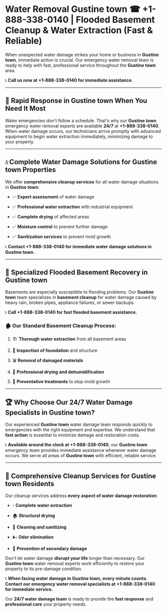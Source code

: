 # Water Removal Gustine town ☎ +1-888-338-0140 | Flooded Basement Cleanup & Water Extraction (Fast & Reliable)

When unexpected water damage strikes your home or business in **Gustine town**, immediate action is crucial. Our emergency water removal team is ready to help with fast, professional service throughout the **Gustine town** area. 

📞 **Call us now at +1-888-338-0140 for immediate assistance.**
---
## 🚀 Rapid Response in Gustine town When You Need It Most
Water emergencies don't follow a schedule. That's why our **Gustine town** emergency water removal experts are available **24/7** at **+1-888-338-0140**. When water damage occurs, our technicians arrive promptly with advanced equipment to begin water extraction immediately, minimizing damage to your property.
---
## 💧 Complete Water Damage Solutions for Gustine town Properties
We offer **comprehensive cleanup services** for all water damage situations in **Gustine town**:
- ✅ **Expert assessment** of water damage  
- ✅ **Professional water extraction** with industrial equipment  
- ✅ **Complete drying** of affected areas  
- ✅ **Moisture control** to prevent further damage  
- ✅ **Sanitization services** to prevent mold growth  
📞 **Contact +1-888-338-0140 for immediate water damage solutions in Gustine town.**
---
## 🌊 Specialized Flooded Basement Recovery in Gustine town
Basements are especially susceptible to flooding problems. Our **Gustine town** team specializes in **basement cleanup** for water damage caused by heavy rain, broken pipes, appliance failures, or sewer backups. 
📞 **Call +1-888-338-0140 for fast flooded basement assistance.**
### 🏚️ Our Standard Basement Cleanup Process:
1. 🏗️ **Thorough water extraction** from all basement areas  
2. 🔎 **Inspection of foundation** and structure  
3. 🗑️ **Removal of damaged materials**  
4. 💨 **Professional drying and dehumidification**  
5. 🚫 **Preventative treatments** to stop mold growth  
---
## 🏆 Why Choose Our 24/7 Water Damage Specialists in Gustine town?
Our experienced **Gustine town** water damage team responds quickly to emergencies with the right equipment and expertise. We understand that **fast action** is essential to minimize damage and restoration costs.
📞 **Available around the clock at +1-888-338-0140**, our **Gustine town** emergency team provides immediate assistance whenever water damage occurs. We serve all areas of **Gustine town** with efficient, reliable service.
---
## 🧹 Comprehensive Cleanup Services for Gustine town Residents
Our cleanup services address **every aspect of water damage restoration**:
- 💧 **Complete water extraction**  
- 🏠 **Structural drying**  
- 🧼 **Cleaning and sanitizing**  
- 🌬️ **Odor elimination**  
- 🚫 **Prevention of secondary damage**  
Don't let water damage **disrupt your life** longer than necessary. Our **Gustine town** water removal experts work efficiently to restore your property to its pre-damage condition.
📞 **When facing water damage in Gustine town, every minute counts. Contact our emergency water removal specialists at +1-888-338-0140 for immediate service.**
Our **24/7 water damage team** is ready to provide the **fast response** and **professional care** your property needs.
